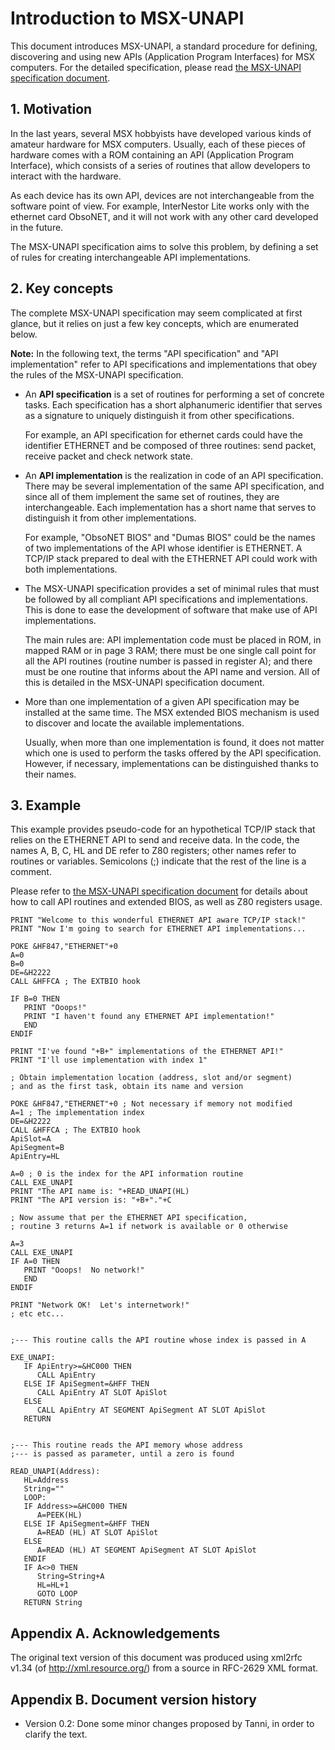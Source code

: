 # Introduction to MSX-UNAPI

This document introduces MSX-UNAPI, a standard procedure for defining, discovering and using new APIs (Application Program Interfaces) for MSX computers. For the detailed specification, please read [the MSX-UNAPI specification document](MSX%20UNAPI%20specification%201.1.md).

## 1. Motivation

In the last years, several MSX hobbyists have developed various kinds of amateur hardware for MSX computers. Usually, each of these pieces of hardware comes with a ROM containing an API (Application Program Interface), which consists of a series of routines that allow developers to interact with the hardware.

As each device has its own API, devices are not interchangeable from the software point of view. For example, InterNestor Lite works only with the ethernet card ObsoNET, and it will not work with any other card developed in the future.

The MSX-UNAPI specification aims to solve this problem, by defining a set of rules for creating interchangeable API implementations.

## 2. Key concepts

The complete MSX-UNAPI specification may seem complicated at first glance, but it relies on just a few key concepts, which are enumerated below.

**Note:** In the following text, the terms "API specification" and "API implementation" refer to API specifications and implementations that obey the rules of the MSX-UNAPI specification.

* An **API specification** is a set of routines for performing a set of concrete tasks. Each specification has a short alphanumeric identifier that serves as a signature to uniquely distinguish it from other specifications.

  For example, an API specification for ethernet cards could have the identifier ETHERNET and be composed of three routines: send packet, receive packet and check network state.

* An **API implementation** is the realization in code of an API specification. There may be several implementation of the same API specification, and since all of them implement the same set of routines, they are interchangeable. Each implementation has a short name that serves to distinguish it from other implementations.

  For example, "ObsoNET BIOS" and "Dumas BIOS" could be the names of two implementations of the API whose identifier is ETHERNET. A TCP/IP stack prepared to deal with the ETHERNET API could work with both implementations.

* The MSX-UNAPI specification provides a set of minimal rules that must be followed by all compliant API specifications and implementations. This is done to ease the development of software that make use of API implementations.

  The main rules are: API implementation code must be placed in ROM, in mapped RAM or in page 3 RAM; there must be one single call point for all the API routines (routine number is passed in register A); and there must be one routine that informs about the API name and version. All of this is detailed in the MSX-UNAPI specification document.

* More than one implementation of a given API specification may be installed at the same time. The MSX extended BIOS mechanism is used to discover and locate the available implementations.

  Usually, when more than one implementation is found, it does not matter which one is used to perform the tasks offered by the API specification. However, if necessary, implementations can be distinguished thanks to their names.

## 3. Example

This example provides pseudo-code for an hypothetical TCP/IP stack that relies on the ETHERNET API to send and receive data. In the code, the names A, B, C, HL and DE refer to Z80 registers; other names refer to routines or variables. Semicolons (;) indicate that the rest of the line is a comment.

Please refer to [the MSX-UNAPI specification document](MSX%20UNAPI%20specification%201.1.md) for details about how to call API routines and extended BIOS, as well as Z80 registers usage.

    PRINT "Welcome to this wonderful ETHERNET API aware TCP/IP stack!"
    PRINT "Now I'm going to search for ETHERNET API implementations...

    POKE &HF847,"ETHERNET"+0
    A=0
    B=0
    DE=&H2222
    CALL &HFFCA ; The EXTBIO hook

    IF B=0 THEN
       PRINT "Ooops!"
       PRINT "I haven't found any ETHERNET API implementation!"
       END
    ENDIF

    PRINT "I've found "+B+" implementations of the ETHERNET API!"
    PRINT "I'll use implementation with index 1"

    ; Obtain implementation location (address, slot and/or segment)
    ; and as the first task, obtain its name and version

    POKE &HF847,"ETHERNET"+0 ; Not necessary if memory not modified
    A=1 ; The implementation index
    DE=&H2222
    CALL &HFFCA ; The EXTBIO hook
    ApiSlot=A
    ApiSegment=B
    ApiEntry=HL

    A=0 ; 0 is the index for the API information routine
    CALL EXE_UNAPI
    PRINT "The API name is: "+READ_UNAPI(HL)
    PRINT "The API version is: "+B+"."+C

    ; Now assume that per the ETHERNET API specification,
    ; routine 3 returns A=1 if network is available or 0 otherwise

    A=3
    CALL EXE_UNAPI
    IF A=0 THEN
       PRINT "Ooops!  No network!"
       END
    ENDIF

    PRINT "Network OK!  Let's internetwork!"
    ; etc etc...


    ;--- This routine calls the API routine whose index is passed in A

    EXE_UNAPI:
       IF ApiEntry>=&HC000 THEN
          CALL ApiEntry
       ELSE IF ApiSegment=&HFF THEN
          CALL ApiEntry AT SLOT ApiSlot
       ELSE
          CALL ApiEntry AT SEGMENT ApiSegment AT SLOT ApiSlot
       RETURN


    ;--- This routine reads the API memory whose address
    ;--- is passed as parameter, until a zero is found

    READ_UNAPI(Address):
       HL=Address
       String=""
       LOOP:
       IF Address>=&HC000 THEN
          A=PEEK(HL)
       ELSE IF ApiSegment=&HFF THEN
          A=READ (HL) AT SLOT ApiSlot
       ELSE
          A=READ (HL) AT SEGMENT ApiSegment AT SLOT ApiSlot
       ENDIF
       IF A<>0 THEN
          String=String+A
          HL=HL+1
          GOTO LOOP
       RETURN String

## Appendix A. Acknowledgements

The original text version of this document was produced using xml2rfc v1.34 (of http://xml.resource.org/) from a source in RFC-2629 XML format.

## Appendix B. Document version history

* Version 0.2: Done some minor changes proposed by Tanni, in order to clarify the text.





